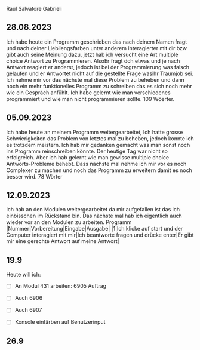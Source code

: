 Raul Salvatore Gabrieli

## 28.08.2023
Ich habe heute ein Programm geschrieben das nach deinem Namen fragt und nach deiner Liebliengsfarben unter anderem interagierter mit dir bzw gibt auch seine Meinung dazu, jetzt hab ich versucht eine Art multiple choice Antwort zu Programmieren. AlsoEr fragt dch etwas und je nach Antwort reagiert er anderst, jedoch ist bei der Programmierung was falsch gelaufen und er Antwortet nicht auf die gestellte Frage wasihr Traumjob sei. Ich nehme mir vor das nächste mal diese Problem zu beheben und dann noch ein mehr funktionelles Programm zu schreiben das es sich noch mehr wie ein Gespräch anfühlt. Ich habe gelernt wie man verschiedenes programmiert und wie man nicht programmieren sollte. 109 Wöerter.

## 05.09.2023
Ich habe heute an meinem Programm weitergearbeitet, Ich hatte grosse Schwierigkeiten das Problem von letztes mal zu beheben, jedoch konnte ich es trotzdem meistern.  Ich hab mir gedanken gemacht was man sonst noch ins Programm reinschreiben könnte. Der heutige Tag war nicht so erfolgreich. Aber ich hab gelernt wie man gewisse multiple choice Antworts-Probleme behebt. Dass nächste mal nehme ich mir vor es noch Complexer zu machen und noch das Programm zu erweitern damit es noch besser wird. 78 Wörter

## 12.09.2023
Ich hab an den Modulen weitergearbeitet da mir aufgefallen ist das ich einbisschen im Rückstand bin. Das nächste mal hab ich eigentlich auch wieder vor an den Modulen zu arbeiten.
Programm
|Nummer|Vorbereitung|Eingabe|Ausgabe|
|1|Ich klicke auf start und der Computer interagiert mit mir|Ich beantworte fragen und drücke enter|Er gibt mir eine gerechte Antwort auf meine Antwort|

## 19.9
Heute will ich:

- [ ] An Modul 431 arbeiten: 6905 Auftrag
- [ ] Auch 6906
- [ ] Auch 6907
- [ ] Konsole einfärben auf Benutzerinput



## 26.9



